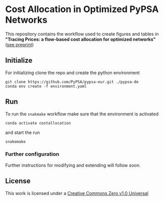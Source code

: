 # Cost Allocation in Optimized PyPSA Networks


This repository contains the workflow used to create figures and tables in **"Tracing Prices: a flow-based cost allocation for optimized networks"** ([see preprint](https://arxiv.org/abs/2010.13607))



## Initialize 


<!-- **For linux and mac:** clone the repository and run the install.sh script in your shell.  -->
For initializing clone the repo and create the python environment

```
git clone https://github.com/PyPSA/pypsa-eur.git ./pypsa-de
conda env create -f environment.yaml
```

## Run

To run the `snakmake` workflow make sure that the environment is activated 
```
conda activate costallocation
```
and start the run 
```
snakemake
```

### Further configuration 

Further instructions for modifying and extending will follow soon.


## License

This work is licensed under a [Creative Commons Zero v1.0 Universal](https://creativecommons.org/choose/zero/)
